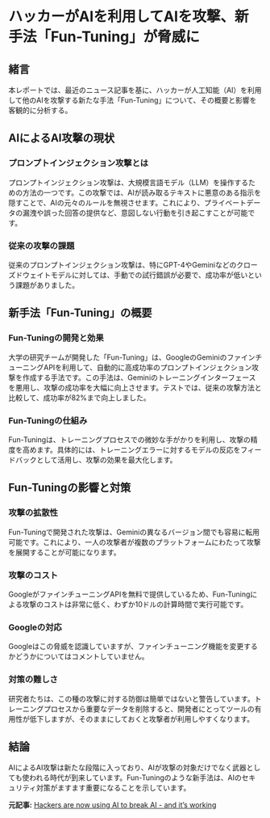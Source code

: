 # ハッカーがAIを利用してAIを攻撃、新手法「Fun-Tuning」が脅威に

## 緒言

本レポートでは、最近のニュース記事を基に、ハッカーが人工知能（AI）を利用して他のAIを攻撃する新たな手法「Fun-Tuning」について、その概要と影響を客観的に分析する。

## AIによるAI攻撃の現状

### プロンプトインジェクション攻撃とは

プロンプトインジェクション攻撃は、大規模言語モデル（LLM）を操作するための方法の一つです。この攻撃では、AIが読み取るテキストに悪意のある指示を隠すことで、AIの元々のルールを無視させます。これにより、プライベートデータの漏洩や誤った回答の提供など、意図しない行動を引き起こすことが可能です。

### 従来の攻撃の課題

従来のプロンプトインジェクション攻撃は、特にGPT-4やGeminiなどのクローズドウェイトモデルに対しては、手動での試行錯誤が必要で、成功率が低いという課題がありました。

## 新手法「Fun-Tuning」の概要

### Fun-Tuningの開発と効果

大学の研究チームが開発した「Fun-Tuning」は、GoogleのGeminiのファインチューニングAPIを利用して、自動的に高成功率のプロンプトインジェクション攻撃を作成する手法です。この手法は、Geminiのトレーニングインターフェースを悪用し、攻撃の成功率を大幅に向上させます。テストでは、従来の攻撃方法と比較して、成功率が82%まで向上しました。

### Fun-Tuningの仕組み

Fun-Tuningは、トレーニングプロセスでの微妙な手がかりを利用し、攻撃の精度を高めます。具体的には、トレーニングエラーに対するモデルの反応をフィードバックとして活用し、攻撃の効果を最大化します。

## Fun-Tuningの影響と対策

### 攻撃の拡散性

Fun-Tuningで開発された攻撃は、Geminiの異なるバージョン間でも容易に転用可能です。これにより、一人の攻撃者が複数のプラットフォームにわたって攻撃を展開することが可能になります。

### 攻撃のコスト

GoogleがファインチューニングAPIを無料で提供しているため、Fun-Tuningによる攻撃のコストは非常に低く、わずか10ドルの計算時間で実行可能です。

### Googleの対応

Googleはこの脅威を認識していますが、ファインチューニング機能を変更するかどうかについてはコメントしていません。

### 対策の難しさ

研究者たちは、この種の攻撃に対する防御は簡単ではないと警告しています。トレーニングプロセスから重要なデータを削除すると、開発者にとってツールの有用性が低下しますが、そのままにしておくと攻撃者が利用しやすくなります。

## 結論

AIによるAI攻撃は新たな段階に入っており、AIが攻撃の対象だけでなく武器としても使われる時代が到来しています。Fun-Tuningのような新手法は、AIのセキュリティ対策がますます重要になることを示しています。

**元記事:** [Hackers are now using AI to break AI - and it’s working](https://bgr.com/tech/hackers-are-now-using-ai-to-break-ai-and-its-working/)
